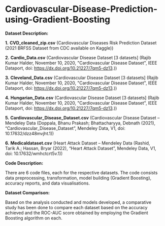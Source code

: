 # Cardiovascular-Disease-Prediction-using-Gradient-Boosting

**Dataset Description:**

**1.** **CVD_cleaned_zip.csv** (Cardiovascular Diseases Risk Prediction Dataset (2021 BRFSS Dataset from CDC available on Kaggle))

**2.** **Cardio_Data.csv** (Cardiovascular Disease Dataset [3 datasets] (Rajib Kumar Halder, November 10, 2020, "Cardiovascular Disease Dataset", IEEE Dataport, doi: https://dx.doi.org/10.21227/7qm5-dz13.))

**3.** **Cleveland_Data.csv** (Cardiovascular Disease Dataset [3 datasets] (Rajib Kumar Halder, November 10, 2020, "Cardiovascular Disease Dataset", IEEE Dataport, doi: https://dx.doi.org/10.21227/7qm5-dz13.))

**4.** **Hungarian_Data.csv** (Cardiovascular Disease Dataset [3 datasets] (Rajib Kumar Halder, November 10, 2020, "Cardiovascular Disease Dataset", IEEE Dataport, doi: https://dx.doi.org/10.21227/7qm5-dz13.))

**5.** **Cardiovascular_Disease_Dataset.csv** (Cardiovascular Disease Dataset – Mendeley Data (Doppala, Bhanu Prakash; Bhattacharyya, Debnath (2021), “Cardiovascular_Disease_Dataset”, Mendeley Data, V1, doi: 10.17632/dzz48mvjht.1))

**6.** **Medicaldataset.csv** (Heart Attack Dataset – Mendeley Data (Rashid, Tarik A.; Hassan, Bryar (2022), “Heart Attack Dataset”, Mendeley Data, V1, doi: 10.17632/wmhctcrt5v.1))

**Code Description:**

There are 6 code files, each for the respective datasets. The code consists data preprocessing, transformation, model building (Gradient Boosting), accuracy reports, and data visualisations.

**Dataset Comparison:**

Based on the analysis conducted and models developed, a comparative study has been done to compare each dataset based on the accuracy achieved and the ROC-AUC score obtained by employing the Gradient Boosting algorithm on each.
